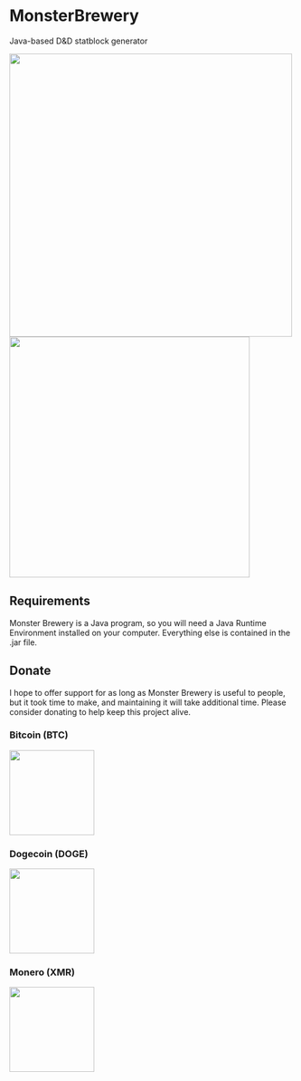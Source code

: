 # MonsterBrewery
Java-based D&amp;D statblock generator

<img src="http://i.imgur.com/zIkNgEb.png" width=500>


<img src="http://i.imgur.com/pAb2V2l.png" width=425>

## Requirements
Monster Brewery is a Java program, so you will need a Java Runtime Environment installed on your computer. Everything else is contained in the .jar file.

## Donate
I hope to offer support for as long as Monster Brewery is useful to people, but it took time to make, and maintaining it will take additional time. Please consider donating to help keep this project alive.

### Bitcoin (BTC)

<img src="http://i.imgur.com/8SwqMZf.png" width=150>

### Dogecoin (DOGE)

<img src="http://i.imgur.com/jLQK0gc.png" width=150>

### Monero (XMR)

<img src="http://i.imgur.com/kC2bPiP.jpg" width=150>
